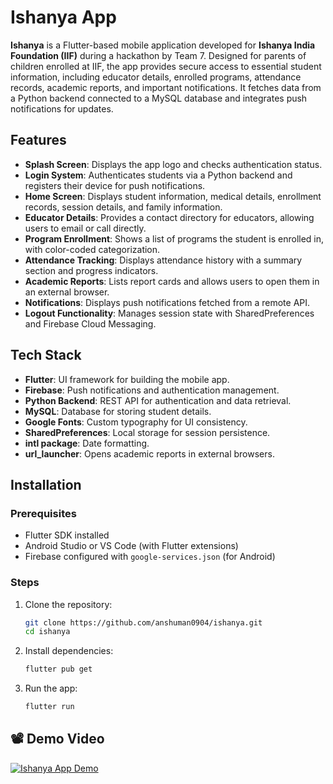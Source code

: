 # Ishanya App

**Ishanya** is a Flutter-based mobile application developed for **Ishanya India Foundation (IIF)** during a hackathon by Team 7. Designed for parents of children enrolled at IIF, the app provides secure access to essential student information, including educator details, enrolled programs, attendance records, academic reports, and important notifications. It fetches data from a Python backend connected to a MySQL database and integrates push notifications for updates.


## Features

- **Splash Screen**: Displays the app logo and checks authentication status.
- **Login System**: Authenticates students via a Python backend and registers their device for push notifications.
- **Home Screen**: Displays student information, medical details, enrollment records, session details, and family information.
- **Educator Details**: Provides a contact directory for educators, allowing users to email or call directly.
- **Program Enrollment**: Shows a list of programs the student is enrolled in, with color-coded categorization.
- **Attendance Tracking**: Displays attendance history with a summary section and progress indicators.
- **Academic Reports**: Lists report cards and allows users to open them in an external browser.
- **Notifications**: Displays push notifications fetched from a remote API.
- **Logout Functionality**: Manages session state with SharedPreferences and Firebase Cloud Messaging.

## Tech Stack

- **Flutter**: UI framework for building the mobile app.
- **Firebase**: Push notifications and authentication management.
- **Python Backend**: REST API for authentication and data retrieval.
- **MySQL**: Database for storing student details.
- **Google Fonts**: Custom typography for UI consistency.
- **SharedPreferences**: Local storage for session persistence.
- **intl package**: Date formatting.
- **url_launcher**: Opens academic reports in external browsers.

## Installation

### Prerequisites
- Flutter SDK installed
- Android Studio or VS Code (with Flutter extensions)
- Firebase configured with `google-services.json` (for Android)

### Steps
1. Clone the repository:
   ```sh
   git clone https://github.com/anshuman0904/ishanya.git
   cd ishanya
   ```
2. Install dependencies:
    ```sh
    flutter pub get
    ```
3. Run the app:
    ```sh
    flutter run
    ```

## 📽 Demo Video
[![Ishanya App Demo](https://img.youtube.com/vi/s9_QIaiPKGE/0.jpg)](https://www.youtube.com/watch?v=s9_QIaiPKGE)  
